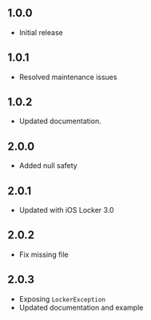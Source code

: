 ## 1.0.0

* Initial release

## 1.0.1

* Resolved maintenance issues

## 1.0.2

* Updated documentation.

## 2.0.0

* Added null safety

## 2.0.1

* Updated with iOS Locker 3.0

## 2.0.2

* Fix missing file

## 2.0.3

* Exposing `LockerException`
* Updated documentation and example
